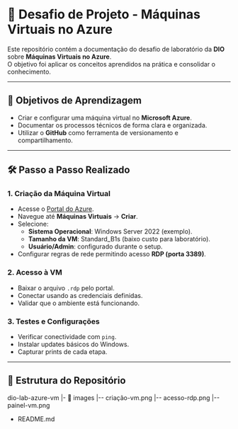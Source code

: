 # 🚀 Desafio de Projeto - Máquinas Virtuais no Azure

Este repositório contém a documentação do desafio de laboratório da **DIO** sobre **Máquinas Virtuais no Azure**.  
O objetivo foi aplicar os conceitos aprendidos na prática e consolidar o conhecimento.

---

## 📌 Objetivos de Aprendizagem
- Criar e configurar uma máquina virtual no **Microsoft Azure**.
- Documentar os processos técnicos de forma clara e organizada.
- Utilizar o **GitHub** como ferramenta de versionamento e compartilhamento.

---

## 🛠️ Passo a Passo Realizado

### 1. Criação da Máquina Virtual
- Acesse o [Portal do Azure](https://portal.azure.com).
- Navegue até **Máquinas Virtuais** → **Criar**.
- Selecione:
  - **Sistema Operacional**: Windows Server 2022 (exemplo).
  - **Tamanho da VM**: Standard_B1s (baixo custo para laboratório).
  - **Usuário/Admin**: configurado durante o setup.
- Configurar regras de rede permitindo acesso **RDP (porta 3389)**.

### 2. Acesso à VM
- Baixar o arquivo `.rdp` pelo portal.
- Conectar usando as credenciais definidas.
- Validar que o ambiente está funcionando.

### 3. Testes e Configurações
- Verificar conectividade com `ping`.
- Instalar updates básicos do Windows.
- Capturar prints de cada etapa.

---

## 📂 Estrutura do Repositório
dio-lab-azure-vm
|- 📂 images
|-- criação-vm.png
|-- acesso-rdp.png
|-- painel-vm.png
- README.md

